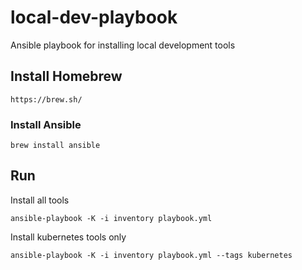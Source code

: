 # local-dev-playbook

Ansible playbook for installing local development tools

## Install Homebrew

`https://brew.sh/`

### Install Ansible

`brew install ansible`

## Run

Install all tools

`ansible-playbook -K -i inventory playbook.yml`

Install kubernetes tools only

`ansible-playbook -K -i inventory playbook.yml --tags kubernetes`
